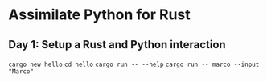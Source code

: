 # Assimilate Python for Rust

## Day 1:  Setup a Rust and Python interaction

`cargo new hello`
`cd hello`
`cargo run -- --help`
`cargo run -- marco --input "Marco"`